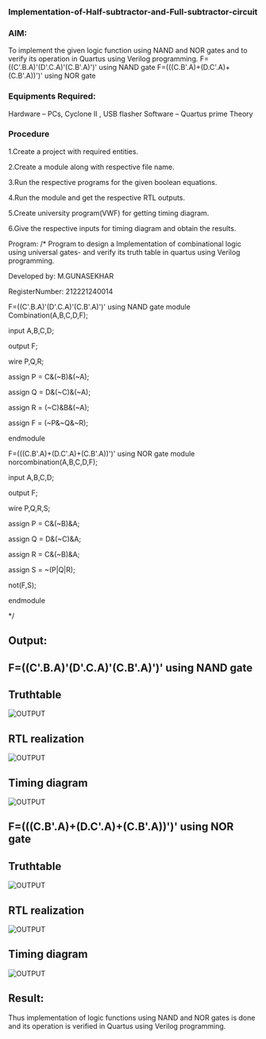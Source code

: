 ### Implementation-of-Half-subtractor-and-Full-subtractor-circuit
### AIM:
To implement the given logic function using NAND and NOR gates and to verify its operation in Quartus using Verilog programming. F=((C'.B.A)'(D'.C.A)'(C.B'.A)')' using NAND gate F=(((C.B'.A)+(D.C'.A)+(C.B'.A))')' using NOR gate

### Equipments Required:
Hardware – PCs, Cyclone II , USB flasher
Software – Quartus prime
Theory
### Procedure
1.Create a project with required entities.

2.Create a module along with respective file name.

3.Run the respective programs for the given boolean equations.

4.Run the module and get the respective RTL outputs.

5.Create university program(VWF) for getting timing diagram.

6.Give the respective inputs for timing diagram and obtain the results.

Program:
/* Program to design a Implementation of combinational logic using universal gates- and verify its truth table in quartus using Verilog programming.

Developed by: M.GUNASEKHAR

RegisterNumber: 212221240014

F=((C'.B.A)'(D'.C.A)'(C.B'.A)')' using NAND gate
module Combination(A,B,C,D,F);

input A,B,C,D;

output F;

wire P,Q,R;

assign P = C&(~B)&(~A);

assign Q = D&(~C)&(~A);

assign R = (~C)&B&(~A);

assign F = (~P&~Q&~R);

endmodule

F=(((C.B'.A)+(D.C'.A)+(C.B'.A))')' using NOR gate
module norcombination(A,B,C,D,F);

input A,B,C,D;

output F;

wire P,Q,R,S;

assign P = C&(~B)&A;

assign Q = D&(~C)&A;

assign R = C&(~B)&A;

assign S = ~(P|Q|R);

not(F,S);

endmodule

*/


## Output:
## F=((C'.B.A)'(D'.C.A)'(C.B'.A)')' using NAND gate

## Truthtable
![OUTPUT]()



##  RTL realization
![OUTPUT]()



## Timing diagram 
![OUTPUT]()

## F=(((C.B'.A)+(D.C'.A)+(C.B'.A))')' using NOR gate
## Truthtable
![OUTPUT]()

##  RTL realization
![OUTPUT]()

## Timing diagram 
![OUTPUT]()

## Result:
Thus implementation of logic functions using NAND and NOR gates is done and its operation is verified in Quartus using Verilog programming.
 
